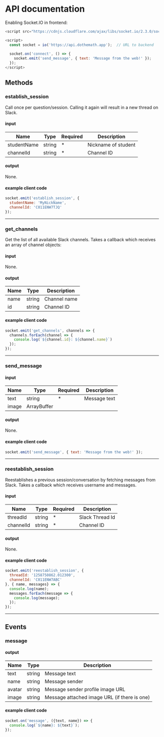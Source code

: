# API documentation

Enabling Socket.IO in frontend:

```javascript
<script src="https://cdnjs.cloudflare.com/ajax/libs/socket.io/2.3.0/socket.io.js"></script>

<script>
  const socket = io('https://api.dothemath.app');  // URL to backend
  
  socket.on('connect', () => {
    socket.emit('send_message', { text: 'Message from the web!' });
  });
</script>
```

## Methods

### establish_session

Call once per question/session. Calling it again will result in a new thread on Slack.

#### input

Name | Type | Required | Description
--- | --- | --- | ---
studentName | string | * | Nickname of student
channelId | string | * | Channel ID

#### output

None.

#### example client code

```javascript
socket.emit('establish_session', {
  studentName: 'MyNickName',
  channelId: 'C011ENW7TJQ'
});
```

___

### get_channels

Get the list of all available Slack channels. Takes a callback which receives an array of channel objects:

#### input

None.

#### output

Name | Type | Description
--- | --- | ---
name | string | Channel name
id | string | Channel ID

#### example client code

```javascript
socket.emit('get_channels', channels => {
  channels.forEach(channel => {
    console.log(`${channel.id}: ${channel.name}`)
  });
});
```

___

### send_message

#### input

Name | Type | Required | Description
--- | --- | --- | ---
text | string | * | Message text
image | ArrayBuffer | |

#### output

None.

#### example client code

```javascript
socket.emit('send_message', { text: 'Message from the web!' });
```

___

### reestablish_session

Reestablishes a previous session/conversation by fetching messages from Slack. Takes a callback which receives username and messages.

#### input

Name | Type | Required | Description
--- | --- | --- | ---
threadId | string | * | Slack Thread Id
channelId | string | * | Channel ID

#### output

None.

#### example client code

```javascript
socket.emit('reestablish_session', {
  threadId: '1258750862.012300',
  channelId: 'C011ENW7ABC'
}, { name, messages} => {
  console.log(name);
  messages.forEach(message => {
    console.log(message);
  });
});
```

___

## Events

### message

#### output

Name | Type | Description
--- | --- | ---
text | string | Message text
name | string | Message sender
avatar | string | Message sender profile image URL
image | string | Message attached image URL (if there is one)

#### example client code

```javascript
socket.on('message', ({text, name}) => {
  console.log(`${name}: ${text}`);
});
```
